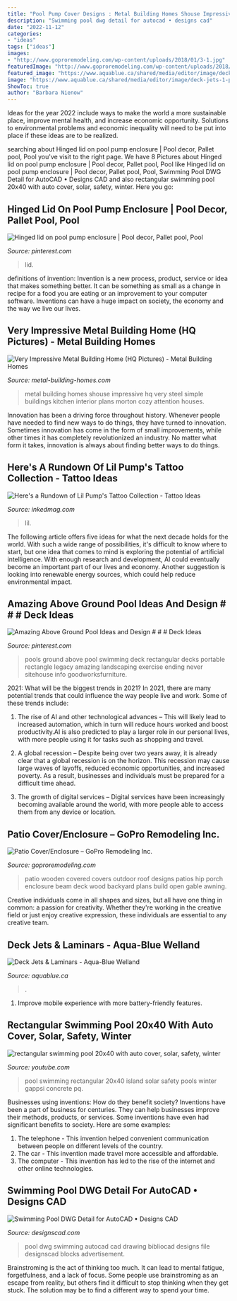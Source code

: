 ```yaml
---
title: "Pool Pump Cover Designs : Metal Building Homes Shouse Impressive Hq Very Steel Simple Buildings Kitchen Interior Plans Morton Cozy Attention Houses"
description: "Swimming pool dwg detail for autocad • designs cad"
date: "2022-11-12"
categories:
- "ideas"
tags: ["ideas"]
images:
- "http://www.goproremodeling.com/wp-content/uploads/2018/01/3-1.jpg"
featuredImage: "http://www.goproremodeling.com/wp-content/uploads/2018/01/3-1.jpg"
featured_image: "https://www.aquablue.ca/shared/media/editor/image/deck-jets-1-pop.jpg"
image: "https://www.aquablue.ca/shared/media/editor/image/deck-jets-1-pop.jpg"
ShowToc: true
author: "Barbara Nienow"
---
```



Ideas for the year 2022 include ways to make the world a more sustainable place, improve mental health, and increase economic opportunity. Solutions to environmental problems and economic inequality will need to be put into place if these ideas are to be realized.

	

		
searching about Hinged lid on pool pump enclosure | Pool decor, Pallet pool, Pool you've visit to the right page. We have 8 Pictures about Hinged lid on pool pump enclosure | Pool decor, Pallet pool, Pool like Hinged lid on pool pump enclosure | Pool decor, Pallet pool, Pool, Swimming Pool DWG Detail for AutoCAD • Designs CAD and also rectangular swimming pool 20x40 with auto cover, solar, safety, winter. Here you go:
		
    
## Hinged Lid On Pool Pump Enclosure | Pool Decor, Pallet Pool, Pool

<img loading=lazy src="https://i.pinimg.com/736x/66/ce/b8/66ceb863d43cb3c631f28a8407241173.jpg" onerror="this.onerror=null;this.src='https://tse4.mm.bing.net/th?id=OIP.O9WQorljGkBvp0XiVdbg-QHaLH&amp;pid=15.1';" alt="Hinged lid on pool pump enclosure | Pool decor, Pallet pool, Pool">

_Source: pinterest.com_

>lid. 

	

definitions of invention:
Invention is a new process, product, service or idea that makes something better. It can be something as small as a change in recipe for a food you are eating or an improvement to your computer software. Inventions can have a huge impact on society, the economy and the way we live our lives.

    
## Very Impressive Metal Building Home (HQ Pictures) - Metal Building Homes

<img loading=lazy src="http://www.metal-building-homes.com/wp-content/uploads/2015/07/1128.jpg" onerror="this.onerror=null;this.src='https://tse3.mm.bing.net/th?id=OIP.iUO07g2LKicM8HiNJRSfYwHaE8&amp;pid=15.1';" alt="Very Impressive Metal Building Home (HQ Pictures) - Metal Building Homes">

_Source: metal-building-homes.com_

>metal building homes shouse impressive hq very steel simple buildings kitchen interior plans morton cozy attention houses. 

	

Innovation has been a driving force throughout history. Whenever people have needed to find new ways to do things, they have turned to innovation. Sometimes innovation has come in the form of small improvements, while other times it has completely revolutionized an industry. No matter what form it takes, innovation is always about finding better ways to do things.

    
## Here&#039;s A Rundown Of Lil Pump&#039;s Tattoo Collection - Tattoo Ideas

<img loading=lazy src="https://www.inkedmag.com/.image/t_share/MTY2MTY4NTQxODg2Njg3MTc5/lil-pump-tattoos-fb.jpg" onerror="this.onerror=null;this.src='https://tse2.mm.bing.net/th?id=OIP.HUoWOYidGdjAMHh6M0_YyQHaD4&amp;pid=15.1';" alt="Here&#039;s a Rundown of Lil Pump&#039;s Tattoo Collection - Tattoo Ideas">

_Source: inkedmag.com_

>lil. 

	

The following article offers five ideas for what the next decade holds for the world. With such a wide range of possibilities, it's difficult to know where to start, but one idea that comes to mind is exploring the potential of artificial intelligence. With enough research and development, AI could eventually become an important part of our lives and economy. Another suggestion is looking into renewable energy sources, which could help reduce environmental impact.

    
## Amazing Above Ground Pool Ideas And Design # # # Deck Ideas

<img loading=lazy src="https://i.pinimg.com/736x/43/55/4a/43554ac147860a0f79853f63b1e16482.jpg" onerror="this.onerror=null;this.src='https://tse3.mm.bing.net/th?id=OIP.NEwsqidUtGbOat1X72uO2QHaJ3&amp;pid=15.1';" alt="Amazing Above Ground Pool Ideas and Design # # # Deck Ideas">

_Source: pinterest.com_

>pools ground above pool swimming deck rectangular decks portable rectangle legacy amazing landscaping exercise ending never sitehouse info goodworksfurniture. 

	

2021: What will be the biggest trends in 2021?
In 2021, there are many potential trends that could influence the way people live and work. Some of these trends include:
1. The rise of AI and other technological advances – This will likely lead to increased automation, which in turn will reduce hours worked and boost productivity.AI is also predicted to play a larger role in our personal lives, with more people using it for tasks such as shopping and travel.

2. A global recession – Despite being over two years away, it is already clear that a global recession is on the horizon. This recession may cause large waves of layoffs, reduced economic opportunities, and increased poverty. As a result, businesses and individuals must be prepared for a difficult time ahead.

3. The growth of digital services – Digital services have been increasingly becoming available around the world, with more people able to access them from any device or location.

    
## Patio Cover/Enclosure – GoPro Remodeling Inc.

<img loading=lazy src="http://www.goproremodeling.com/wp-content/uploads/2018/01/3-1.jpg" onerror="this.onerror=null;this.src='https://tse3.mm.bing.net/th?id=OIP.u-acjx4M0zgv5feXguOFrgHaFj&amp;pid=15.1';" alt="Patio Cover/Enclosure – GoPro Remodeling Inc.">

_Source: goproremodeling.com_

>patio wooden covered covers outdoor roof designs patios hip porch enclosure beam deck wood backyard plans build open gable awning. 

	

Creative individuals come in all shapes and sizes, but all have one thing in common: a passion for creativity. Whether they're working in the creative field or just enjoy creative expression, these individuals are essential to any creative team.

    
## Deck Jets &amp; Laminars - Aqua-Blue Welland

<img loading=lazy src="https://www.aquablue.ca/shared/media/editor/image/deck-jets-1-pop.jpg" onerror="this.onerror=null;this.src='https://tse4.mm.bing.net/th?id=OIP.uQWkYdg0KG9OFDWyfFOgfwHaE8&amp;pid=15.1';" alt="Deck Jets &amp; Laminars - Aqua-Blue Welland">

_Source: aquablue.ca_

>. 

	

1. Improve mobile experience with more battery-friendly features.

    
## Rectangular Swimming Pool 20x40 With Auto Cover, Solar, Safety, Winter

<img loading=lazy src="http://i1.ytimg.com/vi/BUfDbVPW_PQ/hqdefault.jpg" onerror="this.onerror=null;this.src='https://tse3.mm.bing.net/th?id=OIP.Urhcvq6VSRdnuKatvf81AgHaFj&amp;pid=15.1';" alt="rectangular swimming pool 20x40 with auto cover, solar, safety, winter">

_Source: youtube.com_

>pool swimming rectangular 20x40 island solar safety pools winter gappsi concrete pq. 

	

Businesses using inventions: How do they benefit society?
Inventions have been a part of business for centuries. They can help businesses improve their methods, products, or services.  Some inventions have even had significant benefits to society. Here are some examples: 
1. The telephone - This invention helped convenient communication between people on different levels of the country.
2. The car - This invention made travel more accessible and affordable.
3. The computer - This invention has led to the rise of the internet and other online technologies.

    
## Swimming Pool DWG Detail For AutoCAD • Designs CAD

<img loading=lazy src="https://designscad.com/wp-content/uploads/2017/02/swimming_pool_dwg_detail_for_autocad_14934.gif" onerror="this.onerror=null;this.src='https://tse3.mm.bing.net/th?id=OIP.DGkltQdXx77lErw5iIh1QwHaFP&amp;pid=15.1';" alt="Swimming Pool DWG Detail for AutoCAD • Designs CAD">

_Source: designscad.com_

>pool dwg swimming autocad cad drawing bibliocad designs file designscad blocks advertisement. 

	

Brainstroming is the act of thinking too much. It can lead to mental fatigue, forgetfulness, and a lack of focus. Some people use brainstroming as an escape from reality, but others find it difficult to stop thinking when they get stuck. The solution may be to find a different way to spend your time.

